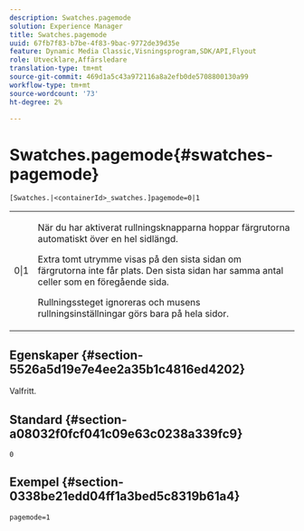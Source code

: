 ```yaml
---
description: Swatches.pagemode
solution: Experience Manager
title: Swatches.pagemode
uuid: 67fb7f83-b7be-4f83-9bac-9772de39d35e
feature: Dynamic Media Classic,Visningsprogram,SDK/API,Flyout
role: Utvecklare,Affärsledare
translation-type: tm+mt
source-git-commit: 469d1a5c43a972116a8a2efb0de5708800130a99
workflow-type: tm+mt
source-wordcount: '73'
ht-degree: 2%

---
```



# Swatches.pagemode{#swatches-pagemode}

`[Swatches.|<containerId>_swatches.]pagemode=0|1`

<table id="table_52306D2150BC4EE2BD4CE4C718E96CC0"> 
 <tbody> 
  <tr> 
   <td colname="col1"> <p> <span class="codeph"> 0|1  </span> </p> </td> 
   <td colname="col2"> <p> När du har aktiverat rullningsknapparna hoppar färgrutorna automatiskt över en hel sidlängd. </p> <p>Extra tomt utrymme visas på den sista sidan om färgrutorna inte får plats. Den sista sidan har samma antal celler som en föregående sida. </p> <p>Rullningssteget ignoreras och musens rullningsinställningar görs bara på hela sidor. </p> </td> 
  </tr> 
 </tbody> 
</table>

## Egenskaper {#section-5526a5d19e7e4ee2a35b1c4816ed4202}

Valfritt.

## Standard {#section-a08032f0fcf041c09e63c0238a339fc9}

`0`

## Exempel {#section-0338be21edd04ff1a3bed5c8319b61a4}

`pagemode=1`
